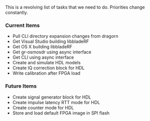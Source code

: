 This is a revolving list of tasks that we need to do.  Priorities change constantly.

### Current Items ###
- Pull CLI directory expansion changes from dragorn
- Get Visual Studio building libbladeRF
- Get OS X building libbladeRF
- Get gr-osmosdr using async interface
- Get CLI using async interface
- Create and simulate HDL models
- Create IQ correction block for HDL
- Write calibration after FPGA load

### Future Items ###
- Create signal generator block for HDL
- Create impulse latency RTT mode for HDL
- Create counter mode for HDL
- Store and load default FPGA image in SPI flash